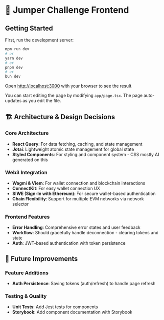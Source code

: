 # 🚀 Jumper Challenge Frontend

## Getting Started

First, run the development server:

```bash
npm run dev
# or
yarn dev
# or
pnpm dev
# or
bun dev
```

Open [http://localhost:3000](http://localhost:3000) with your browser to see the result.

You can start editing the page by modifying `app/page.tsx`. The page auto-updates as you edit the file.

## 🏗️ Architecture & Design Decisions

### Core Architecture
- **React Query**: For data fetching, caching, and state management
- **Jotai**: Lightweight atomic state management for global state
- **Styled Components**: For styling and component system - CSS mostly AI generated on this

### Web3 Integration
- **Wagmi & Viem**: For wallet connection and blockchain interactions
- **ConnectKit**: For easy wallet connection UX
- **SIWE (Sign-In with Ethereum)**: For secure wallet-based authentication
- **Chain Flexibility**: Support for multiple EVM networks via network selector

### Frontend Features
- **Error Handling**: Comprehensive error states and user feedback
- **Workflow**: Should gracefully handle deconnection - clearing tokens and state
- **Auth**: JWT-based authentication with token persistence
 
## 🚀 Future Improvements

### Feature Additions
- **Auth Persistence**: Saving tokens (auth/refresh) to handle page refresh 

### Testing & Quality
- **Unit Tests**: Add Jest tests for components
- **Storybook**: Add component documentation with Storybook
